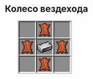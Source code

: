 # Колесо вездехода

<figure><img src="../../../../.gitbook/assets/buggy_wheel_recipe.png" alt=""><figcaption></figcaption></figure>
